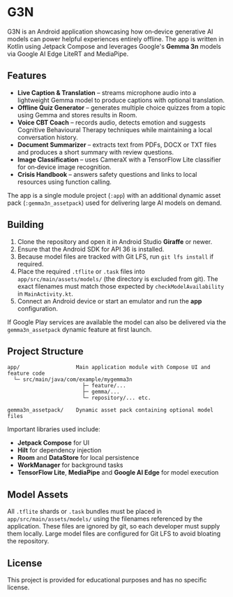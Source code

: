 # G3N

G3N is an Android application showcasing how on‑device generative AI models can power helpful
experiences entirely offline.  The app is written in Kotlin using Jetpack Compose and leverages
Google's **Gemma 3n** models via Google AI Edge LiteRT and MediaPipe.

## Features

- **Live Caption & Translation** – streams microphone audio into a lightweight Gemma model to produce captions with optional translation.
- **Offline Quiz Generator** – generates multiple choice quizzes from a topic using Gemma and stores results in Room.
- **Voice CBT Coach** – records audio, detects emotion and suggests Cognitive Behavioural Therapy techniques while maintaining a local conversation history.
- **Document Summarizer** – extracts text from PDFs, DOCX or TXT files and produces a short summary with review questions.
- **Image Classification** – uses CameraX with a TensorFlow Lite classifier for on‑device image recognition.
- **Crisis Handbook** – answers safety questions and links to local resources using function calling.

The app is a single module project (`:app`) with an additional dynamic asset pack (`:gemma3n_assetpack`) used for delivering large AI models on demand.

## Building

1. Clone the repository and open it in Android Studio **Giraffe** or newer.
2. Ensure that the Android SDK for API 36 is installed.
3. Because model files are tracked with Git&nbsp;LFS, run `git lfs install` if required.
4. Place the required `.tflite` or `.task` files into
   `app/src/main/assets/models/` (the directory is excluded from git).  The exact
   filenames must match those expected by `checkModelAvailability` in
   `MainActivity.kt`.
5. Connect an Android device or start an emulator and run the **app** configuration.

If Google Play services are available the model can also be delivered via the
`gemma3n_assetpack` dynamic feature at first launch.

## Project Structure

```
app/                  Main application module with Compose UI and feature code
  └─ src/main/java/com/example/mygemma3n
                        ├─ feature/...
                        ├─ gemma/...
                        └─ repository/... etc.

gemma3n_assetpack/    Dynamic asset pack containing optional model files
```

Important libraries used include:

- **Jetpack Compose** for UI
- **Hilt** for dependency injection
- **Room** and **DataStore** for local persistence
- **WorkManager** for background tasks
- **TensorFlow Lite**, **MediaPipe** and **Google AI Edge** for model execution

## Model Assets

All `.tflite` shards or `.task` bundles must be placed in
`app/src/main/assets/models/` using the filenames referenced by the application.
These files are ignored by git, so each developer must supply them locally.
Large model files are configured for Git LFS to avoid bloating the repository.

## License

This project is provided for educational purposes and has no specific license.
